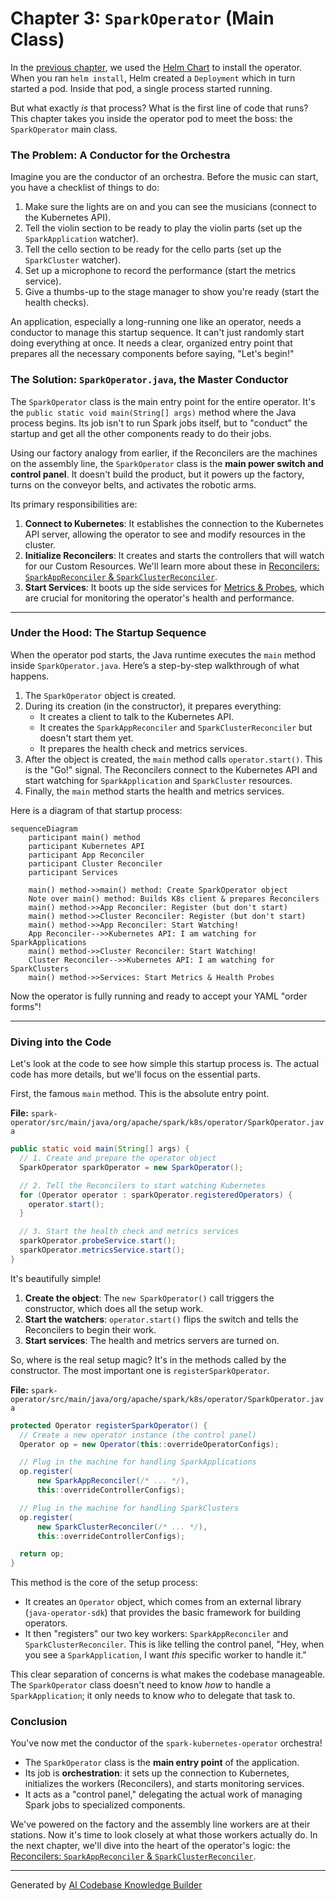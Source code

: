 # Chapter 3: `SparkOperator` (Main Class)

In the [previous chapter](02_helm_chart_.md), we used the [Helm Chart](02_helm_chart_.md) to install the operator. When you ran `helm install`, Helm created a `Deployment` which in turn started a pod. Inside that pod, a single process started running.

But what exactly *is* that process? What is the first line of code that runs? This chapter takes you inside the operator pod to meet the boss: the `SparkOperator` main class.

### The Problem: A Conductor for the Orchestra

Imagine you are the conductor of an orchestra. Before the music can start, you have a checklist of things to do:
1.  Make sure the lights are on and you can see the musicians (connect to the Kubernetes API).
2.  Tell the violin section to be ready to play the violin parts (set up the `SparkApplication` watcher).
3.  Tell the cello section to be ready for the cello parts (set up the `SparkCluster` watcher).
4.  Set up a microphone to record the performance (start the metrics service).
5.  Give a thumbs-up to the stage manager to show you're ready (start the health checks).

An application, especially a long-running one like an operator, needs a conductor to manage this startup sequence. It can't just randomly start doing everything at once. It needs a clear, organized entry point that prepares all the necessary components before saying, "Let's begin!"

### The Solution: `SparkOperator.java`, the Master Conductor

The `SparkOperator` class is the main entry point for the entire operator. It's the `public static void main(String[] args)` method where the Java process begins. Its job isn't to run Spark jobs itself, but to "conduct" the startup and get all the other components ready to do their jobs.

Using our factory analogy from earlier, if the Reconcilers are the machines on the assembly line, the `SparkOperator` class is the **main power switch and control panel**. It doesn't build the product, but it powers up the factory, turns on the conveyor belts, and activates the robotic arms.

Its primary responsibilities are:
1.  **Connect to Kubernetes**: It establishes the connection to the Kubernetes API server, allowing the operator to see and modify resources in the cluster.
2.  **Initialize Reconcilers**: It creates and starts the controllers that will watch for our Custom Resources. We'll learn more about these in [Reconcilers: `SparkAppReconciler` & `SparkClusterReconciler`](04_reconcilers___sparkappreconciler_____sparkclusterreconciler__.md).
3.  **Start Services**: It boots up the side services for [Metrics & Probes](09_metrics___probes_.md), which are crucial for monitoring the operator's health and performance.

---

### Under the Hood: The Startup Sequence

When the operator pod starts, the Java runtime executes the `main` method inside `SparkOperator.java`. Here’s a step-by-step walkthrough of what happens.

1.  The `SparkOperator` object is created.
2.  During its creation (in the constructor), it prepares everything:
    *   It creates a client to talk to the Kubernetes API.
    *   It creates the `SparkAppReconciler` and `SparkClusterReconciler` but doesn't start them yet.
    *   It prepares the health check and metrics services.
3.  After the object is created, the `main` method calls `operator.start()`. This is the "Go!" signal. The Reconcilers connect to the Kubernetes API and start watching for `SparkApplication` and `SparkCluster` resources.
4.  Finally, the `main` method starts the health and metrics services.

Here is a diagram of that startup process:

```mermaid
sequenceDiagram
    participant main() method
    participant Kubernetes API
    participant App Reconciler
    participant Cluster Reconciler
    participant Services

    main() method->>main() method: Create SparkOperator object
    Note over main() method: Builds K8s client & prepares Reconcilers
    main() method->>App Reconciler: Register (but don't start)
    main() method->>Cluster Reconciler: Register (but don't start)
    main() method->>App Reconciler: Start Watching!
    App Reconciler-->>Kubernetes API: I am watching for SparkApplications
    main() method->>Cluster Reconciler: Start Watching!
    Cluster Reconciler-->>Kubernetes API: I am watching for SparkClusters
    main() method->>Services: Start Metrics & Health Probes
```

Now the operator is fully running and ready to accept your YAML "order forms"!

---

### Diving into the Code

Let's look at the code to see how simple this startup process is. The actual code has more details, but we'll focus on the essential parts.

First, the famous `main` method. This is the absolute entry point.

**File:** `spark-operator/src/main/java/org/apache/spark/k8s/operator/SparkOperator.java`
```java
public static void main(String[] args) {
  // 1. Create and prepare the operator object
  SparkOperator sparkOperator = new SparkOperator();

  // 2. Tell the Reconcilers to start watching Kubernetes
  for (Operator operator : sparkOperator.registeredOperators) {
    operator.start();
  }

  // 3. Start the health check and metrics services
  sparkOperator.probeService.start();
  sparkOperator.metricsService.start();
}
```
It's beautifully simple!
1.  **Create the object**: The `new SparkOperator()` call triggers the constructor, which does all the setup work.
2.  **Start the watchers**: `operator.start()` flips the switch and tells the Reconcilers to begin their work.
3.  **Start services**: The health and metrics servers are turned on.

So, where is the real setup magic? It's in the methods called by the constructor. The most important one is `registerSparkOperator`.

**File:** `spark-operator/src/main/java/org/apache/spark/k8s/operator/SparkOperator.java`
```java
protected Operator registerSparkOperator() {
  // Create a new operator instance (the control panel)
  Operator op = new Operator(this::overrideOperatorConfigs);

  // Plug in the machine for handling SparkApplications
  op.register(
      new SparkAppReconciler(/* ... */),
      this::overrideControllerConfigs);

  // Plug in the machine for handling SparkClusters
  op.register(
      new SparkClusterReconciler(/* ... */),
      this::overrideControllerConfigs);

  return op;
}
```
This method is the core of the setup process:
*   It creates an `Operator` object, which comes from an external library (`java-operator-sdk`) that provides the basic framework for building operators.
*   It then "registers" our two key workers: `SparkAppReconciler` and `SparkClusterReconciler`. This is like telling the control panel, "Hey, when you see a `SparkApplication`, I want *this* specific worker to handle it."

This clear separation of concerns is what makes the codebase manageable. The `SparkOperator` class doesn't need to know *how* to handle a `SparkApplication`; it only needs to know *who* to delegate that task to.

### Conclusion

You've now met the conductor of the `spark-kubernetes-operator` orchestra!

*   The `SparkOperator` class is the **main entry point** of the application.
*   Its job is **orchestration**: it sets up the connection to Kubernetes, initializes the workers (Reconcilers), and starts monitoring services.
*   It acts as a "control panel," delegating the actual work of managing Spark jobs to specialized components.

We've powered on the factory and the assembly line workers are at their stations. Now it's time to look closely at what those workers actually do. In the next chapter, we'll dive into the heart of the operator's logic: the [Reconcilers: `SparkAppReconciler` & `SparkClusterReconciler`](04_reconcilers___sparkappreconciler_____sparkclusterreconciler__.md).

---

Generated by [AI Codebase Knowledge Builder](https://github.com/The-Pocket/Tutorial-Codebase-Knowledge)